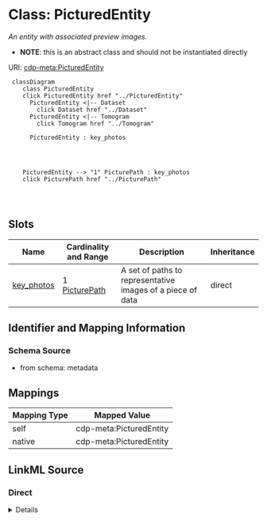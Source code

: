 

# Class: PicturedEntity


_An entity with associated preview images._




* __NOTE__: this is an abstract class and should not be instantiated directly


URI: [cdp-meta:PicturedEntity](metadataPicturedEntity)






```mermaid
 classDiagram
    class PicturedEntity
    click PicturedEntity href "../PicturedEntity"
      PicturedEntity <|-- Dataset
        click Dataset href "../Dataset"
      PicturedEntity <|-- Tomogram
        click Tomogram href "../Tomogram"
      
      PicturedEntity : key_photos
        
          
    
    
    PicturedEntity --> "1" PicturePath : key_photos
    click PicturePath href "../PicturePath"

        
      
```




<!-- no inheritance hierarchy -->


## Slots

| Name | Cardinality and Range | Description | Inheritance |
| ---  | --- | --- | --- |
| [key_photos](key_photos.md) | 1 <br/> [PicturePath](PicturePath.md) | A set of paths to representative images of a piece of data | direct |









## Identifier and Mapping Information







### Schema Source


* from schema: metadata





## Mappings

| Mapping Type | Mapped Value |
| ---  | ---  |
| self | cdp-meta:PicturedEntity |
| native | cdp-meta:PicturedEntity |





## LinkML Source

<!-- TODO: investigate https://stackoverflow.com/questions/37606292/how-to-create-tabbed-code-blocks-in-mkdocs-or-sphinx -->

### Direct

<details>
```yaml
name: PicturedEntity
description: An entity with associated preview images.
from_schema: metadata
abstract: true
attributes:
  key_photos:
    name: key_photos
    description: A set of paths to representative images of a piece of data.
    from_schema: metadata
    rank: 1000
    alias: key_photos
    owner: PicturedEntity
    domain_of:
    - PicturedEntity
    - Dataset
    - Tomogram
    range: PicturePath
    required: true
    inlined: true
    inlined_as_list: true

```
</details>

### Induced

<details>
```yaml
name: PicturedEntity
description: An entity with associated preview images.
from_schema: metadata
abstract: true
attributes:
  key_photos:
    name: key_photos
    description: A set of paths to representative images of a piece of data.
    from_schema: metadata
    rank: 1000
    alias: key_photos
    owner: PicturedEntity
    domain_of:
    - PicturedEntity
    - Dataset
    - Tomogram
    range: PicturePath
    required: true
    inlined: true
    inlined_as_list: true

```
</details>